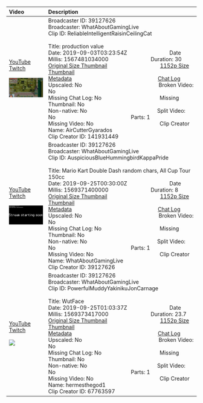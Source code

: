 |Video|Description|
|:---|:---|
|[YouTube](https://www.youtube.com/)<br>[Twitch](https://clips.twitch.tv/ReliableIntelligentRaisinCeilingCat)<br><br>[<img src="../../../../../39127626/clips/thumbnails_1152p/2019/9/1567481034000_2019_09_03T03_23_54Z_39127626_ReliableIntelligentRaisinCeilingCat_clips_thumbnails_1152p_vod-451563205-offset-2536-preview-2048x1152.jpg" width="200">](https://www.youtube.com/)|Broadcaster ID: 39127626          Broadcaster: WhatAboutGamingLive<br>Clip ID: ReliableIntelligentRaisinCeilingCat             <br>Title: production value<br>Date: 2019-09-03T03:23:54Z        Date Millis: 1567481034000        Duration: 30<br>[Original Size Thumbnail](../../../../../39127626/clips/thumbnails_orig/2019/9/1567481034000_2019_09_03T03_23_54Z_39127626_ReliableIntelligentRaisinCeilingCat_clips_thumbnails_orig_vod-451563205-offset-2536-preview-0x0.jpg)          [1152p Size Thumbnail](../../../../../39127626/clips/thumbnails_1152p/2019/9/1567481034000_2019_09_03T03_23_54Z_39127626_ReliableIntelligentRaisinCeilingCat_clips_thumbnails_1152p_vod-451563205-offset-2536-preview-2048x1152.jpg)<br>[Metadata](../../../../../39127626/clips/metadata/2019/9/1567481034000_2019_09_03T03_23_54Z_39127626_ReliableIntelligentRaisinCeilingCat_clip_metadata.json)                 [Chat Log](../../../../../39127626/clips/chatlogs/2019/9/2019-09-03T03_23_54Z_39127626_ReliableIntelligentRaisinCeilingCat_chat.json)<br>Upscaled: No                Broken Video: No<br>Missing Chat Log: No           Missing Thumbnail: No<br>Non-native: No              Split Video: No               Parts: 1<br>Missing Video: No              Clip Creator Name: AirCutterGyarados<br>Clip Creator ID: 141931449
|[YouTube](https://www.youtube.com/)<br>[Twitch](https://clips.twitch.tv/AuspiciousBlueHummingbirdKappaPride)<br><br>[<img src="../../../../../39127626/clips/thumbnails_1152p/2019/9/1569371400000_2019_09_25T00_30_00Z_39127626_AuspiciousBlueHummingbirdKappaPride_clips_thumbnails_1152p_35770727216-offset-2-preview-2048x1152.jpg" width="200">](https://www.youtube.com/)|Broadcaster ID: 39127626          Broadcaster: WhatAboutGamingLive<br>Clip ID: AuspiciousBlueHummingbirdKappaPride             <br>Title: Mario Kart Double Dash random chars, All Cup Tour 150cc<br>Date: 2019-09-25T00:30:00Z        Date Millis: 1569371400000        Duration: 8<br>[Original Size Thumbnail](../../../../../39127626/clips/thumbnails_orig/2019/9/1569371400000_2019_09_25T00_30_00Z_39127626_AuspiciousBlueHummingbirdKappaPride_clips_thumbnails_orig_35770727216-offset-2-preview-0x0.jpg)          [1152p Size Thumbnail](../../../../../39127626/clips/thumbnails_1152p/2019/9/1569371400000_2019_09_25T00_30_00Z_39127626_AuspiciousBlueHummingbirdKappaPride_clips_thumbnails_1152p_35770727216-offset-2-preview-2048x1152.jpg)<br>[Metadata](../../../../../39127626/clips/metadata/2019/9/1569371400000_2019_09_25T00_30_00Z_39127626_AuspiciousBlueHummingbirdKappaPride_clip_metadata.json)                 [Chat Log](../../../../../39127626/clips/chatlogs/2019/9/2019-09-25T00_30_00Z_39127626_AuspiciousBlueHummingbirdKappaPride_chat.json)<br>Upscaled: No                Broken Video: No<br>Missing Chat Log: No           Missing Thumbnail: No<br>Non-native: No              Split Video: No               Parts: 1<br>Missing Video: No              Clip Creator Name: WhatAboutGamingLive<br>Clip Creator ID: 39127626
|[YouTube](https://www.youtube.com/)<br>[Twitch](https://clips.twitch.tv/PowerfulMuddyYakinikuJonCarnage)<br><br>[<img src="../../../../../39127626/clips/thumbnails_1152p/2019/9/1569373417000_2019_09_25T01_03_37Z_39127626_PowerfulMuddyYakinikuJonCarnage_clips_thumbnails_1152p_AT-cm%7C540311049-preview-2048x1152.jpg" width="200">](https://www.youtube.com/)|Broadcaster ID: 39127626          Broadcaster: WhatAboutGamingLive<br>Clip ID: PowerfulMuddyYakinikuJonCarnage             <br>Title: WutFace<br>Date: 2019-09-25T01:03:37Z        Date Millis: 1569373417000        Duration: 23.7<br>[Original Size Thumbnail](../../../../../39127626/clips/thumbnails_orig/2019/9/1569373417000_2019_09_25T01_03_37Z_39127626_PowerfulMuddyYakinikuJonCarnage_clips_thumbnails_orig_AT-cm%7C540311049-preview-0x0.jpg)          [1152p Size Thumbnail](../../../../../39127626/clips/thumbnails_1152p/2019/9/1569373417000_2019_09_25T01_03_37Z_39127626_PowerfulMuddyYakinikuJonCarnage_clips_thumbnails_1152p_AT-cm%7C540311049-preview-2048x1152.jpg)<br>[Metadata](../../../../../39127626/clips/metadata/2019/9/1569373417000_2019_09_25T01_03_37Z_39127626_PowerfulMuddyYakinikuJonCarnage_clip_metadata.json)                 [Chat Log](../../../../../39127626/clips/chatlogs/2019/9/2019-09-25T01_03_37Z_39127626_PowerfulMuddyYakinikuJonCarnage_chat.json)<br>Upscaled: No                Broken Video: No<br>Missing Chat Log: No           Missing Thumbnail: No<br>Non-native: No              Split Video: No               Parts: 1<br>Missing Video: No              Clip Creator Name: hermesthegod1<br>Clip Creator ID: 67763597
